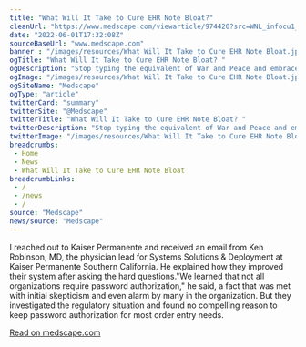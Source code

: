 ```yaml
--- 
title: "What Will It Take to Cure EHR Note Bloat?"
cleanUrl: "https://www.medscape.com/viewarticle/974420?src=WNL_infocu1_220601_MSCPEDIT&uac=348197MT&impID=4293272&faf=1#vp_3"
date: "2022-06-01T17:32:08Z"
sourceBaseUrl: "www.medscape.com"
banner : "/images/resources/What Will It Take to Cure EHR Note Bloat.jpg"
ogTitle: "What Will It Take to Cure EHR Note Bloat? "
ogDescription: "Stop typing the equivalent of War and Peace and embrace click parsimony are among the tips from Epic's CMO and others for cutting the time spent on electronic health records."
ogImage: "/images/resources/What Will It Take to Cure EHR Note Bloat.jpg"
ogSiteName: "Medscape"
ogType: "article"
twitterCard: "summary"
twitterSite: "@Medscape"
twitterTitle: "What Will It Take to Cure EHR Note Bloat? "
twitterDescription: "Stop typing the equivalent of War and Peace and embrace click parsimony are among the tips from Epic's CMO and others for cutting the time spent on electronic health records."
twitterImage: "/images/resources/What Will It Take to Cure EHR Note Bloat.jpg"
breadcrumbs:
 - Home
 - News
 - What Will It Take to Cure EHR Note Bloat
breadcrumbLinks:
 - / 
 - /news
 - / 
source: "Medscape"
news/source: "Medscape"
---
```

I reached out to Kaiser Permanente and received an email from Ken Robinson, MD, the physician lead for Systems Solutions & Deployment at Kaiser Permanente Southern California. He explained how they improved their system after asking the hard questions."We learned that not all organizations require password authorization," he said, a fact that was met with initial skepticism and even alarm by many in the organization. But they investigated the regulatory situation and found no compelling reason to keep password authorization for most order entry needs.  
  
[Read on medscape.com](https://www.medscape.com/viewarticle/974420?src=WNL_infocu1_220601_MSCPEDIT&uac=348197MT&impID=4293272&faf=1#vp_3)
